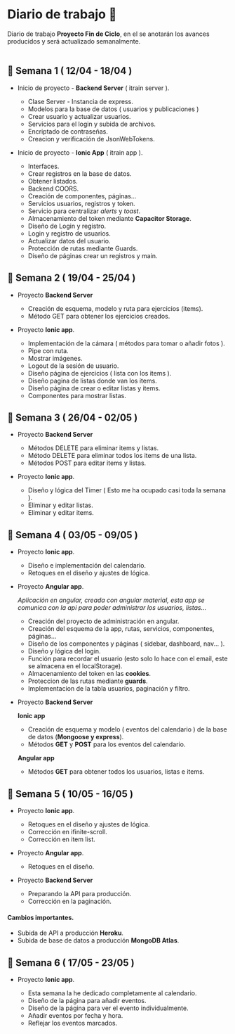 # Diario de trabajo :notebook:

Diario de trabajo **Proyecto Fin de Ciclo**, en el se anotarán los avances producidos y será actualizado semanalmente.
<br>
<br>

## :calendar: Semana **1** ( 12/04 - 18/04 )

-   Inicio de proyecto - **Backend Server** ( itrain server ).

    -   Clase Server - Instancia de express.
    -   Modelos para la base de datos ( usuarios y publicaciones )
    -   Crear usuario y actualizar usuarios.
    -   Servicios para el login y subida de archivos.
    -   Encriptado de contraseñas.
    -   Creacion y verificación de JsonWebTokens.

*   Inicio de proyecto - **Ionic App** ( itrain app ).

    -   Interfaces.
    -   Crear registros en la base de datos.
    -   Obtener listados.
    -   Backend COORS.
    -   Creación de componentes, páginas...
    -   Servicios usuarios, registros y token.
    -   Servicio para centralizar _alerts_ y _toast_.
    -   Almacenamiento del token mediante **Capacitor Storage**.
    -   Diseño de Login y registro.
    -   Login y registro de usuarios.
    -   Actualizar datos del usuario.
    -   Protección de rutas mediante Guards.
    -   Diseño de páginas crear un registros y main.

## :calendar: Semana **2** ( 19/04 - 25/04 )

-   Proyecto **Backend Server**

    -   Creación de esquema, modelo y ruta para ejercicios (items).
    -   Método GET para obtener los ejercicios creados.

-   Proyecto **Ionic app**.

    -   Implementación de la cámara ( métodos para tomar o añadir fotos ).
    -   Pipe con ruta.
    -   Mostrar imágenes.
    -   Logout de la sesión de usuario.
    -   Diseño página de ejercicios ( lista con los items ).
    -   Diseño pagina de listas donde van los items.
    -   Diseño página de crear o editar listas y items.
    -   Componentes para mostrar listas.

## :calendar: Semana **3** ( 26/04 - 02/05 )

-   Proyecto **Backend Server**

    -   Métodos DELETE para eliminar items y listas.
    -   Método DELETE para eliminar todos los items de una lista.
    -   Métodos POST para editar items y listas.

-   Proyecto **Ionic app**.

    -   Diseño y lógica del Timer ( Esto me ha ocupado casi toda la semana ).
    -   Eliminar y editar listas.
    -   Eliminar y editar items.

## :calendar: Semana **4** ( 03/05 - 09/05 )

-   Proyecto **Ionic app**.

    -   Diseño e implementación del calendario.
    -   Retoques en el diseño y ajustes de lógica.

-   Proyecto **Angular app**.

    _Aplicación en angular, creada con angular material, esta app se comunica con la api para poder administrar los usuarios, listas..._

    -   Creación del proyecto de administración en angular.
    -   Creación del esquema de la app, rutas, servicios, componentes, páginas...
    -   Diseño de los componentes y páginas ( sidebar, dashboard, nav... ).
    -   Diseño y lógica del login.
    -   Función para recordar el usuario (esto solo lo hace con el email, este se almacena en el localStorage).
    -   Almacenamiento del token en las **cookies**.
    -   Proteccion de las rutas mediante **guards**.
    -   Implementacion de la tabla usuarios, paginación y filtro.

-   Proyecto **Backend Server**

    **Ionic app**

    -   Creación de esquema y modelo ( eventos del calendario ) de la base de datos (**Mongoose y express**).
    -   Métodos **GET** y **POST** para los eventos del calendario.

    **Angular app**

    -   Métodos **GET** para obtener todos los usuarios, listas e items.

## :calendar: Semana **5** ( 10/05 - 16/05 )

-   Proyecto **Ionic app**.

    -   Retoques en el diseño y ajustes de lógica.
    -   Corrección en ifinite-scroll.
    -   Corrección en item list.

-   Proyecto **Angular app**.

    -   Retoques en el diseño.

-   Proyecto **Backend Server**

    -   Preparando la API para producción.
    -   Corrección en la paginación.

#### Cambios importantes.

-   Subida de API a producción **Heroku**.
-   Subida de base de datos a producción **MongoDB Atlas**.

## :calendar: Semana **6** ( 17/05 - 23/05 )

-   Proyecto **Ionic app**.

    -   Esta semana la he dedicado completamente al calendario.
    -   Diseño de la página para añadir eventos.
    -   Diseño de la página para ver el evento individualmente.
    -   Añadir eventos por fecha y hora.
    -   Reflejar los eventos marcados.
